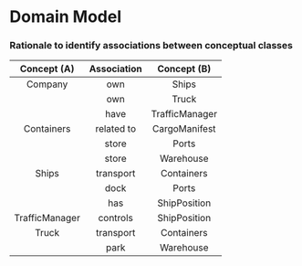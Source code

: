 # Domain Model #

### **Rationale to identify associations between conceptual classes**


| Concept (A) 	                  |  Association   	      | Concept (B)                  |
|:----------:	                  |:-------------:	      |:---------:                   |
| Company                         | own             	  | Ships                        |
|                                 | own             	  | Truck                        |
|                                 | have             	  | TrafficManager               |
| Containers                      | related to      	  | CargoManifest                |
|                                 | store            	  | Ports                        |
|                                 | store            	  | Warehouse                    |
| Ships                           | transport        	  | Containers                   |
|                                 | dock            	  | Ports                        |
|                                 | has             	  | ShipPosition                 |
| TrafficManager                  | controls         	  | ShipPosition                 |
| Truck                           | transport       	  | Containers                   |
|                                 | park            	  | Warehouse                    |

